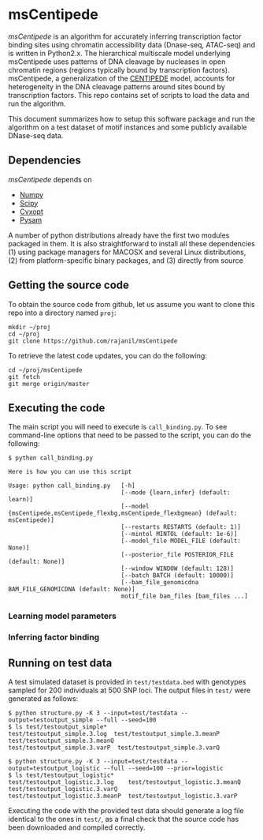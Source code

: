 # msCentipede

*msCentipede* is an algorithm for accurately inferring transcription factor binding sites using chromatin
accessibility data (Dnase-seq, ATAC-seq) and is written in Python2.x. 
The hierarchical multiscale model underlying msCentipede uses patterns of DNA cleavage
by nucleases in open chromatin regions (regions typically bound by transcription factors). msCentipede, 
a generalization of the [CENTIPEDE](http://centipede.uchicago.edu) model, accounts for heterogeneity in the DNA cleavage patterns 
around sites bound by transcription factors.
This repo contains set of scripts to load the data and run the algorithm.

This document summarizes how to setup this software package
and run the algorithm on a test dataset of motif instances
and some publicly available DNase-seq data.

## Dependencies

*msCentipede* depends on 
+ [Numpy](http://www.numpy.org/)
+ [Scipy](http://www.scipy.org/)
+ [Cvxopt](http://www.cvxopt.org/)
+ [Pysam](https://github.com/pysam-developers/pysam)

A number of python distributions already have the first two modules packaged in them. It is also
straightforward to install all these dependencies 
 (1) using package managers for MACOSX and several Linux distributions,
 (2) from platform-specific binary packages, and
 (3) directly from source

## Getting the source code

To obtain the source code from github, let us assume you want to clone this repo into a
directory named `proj`:

    mkdir ~/proj
    cd ~/proj
    git clone https://github.com/rajanil/msCentipede

To retrieve the latest code updates, you can do the following:

    cd ~/proj/msCentipede
    git fetch
    git merge origin/master

## Executing the code

The main script you will need to execute is `call_binding.py`. To see command-line 
options that need to be passed to the script, you can do the following:

    $ python call_binding.py

    Here is how you can use this script

    Usage: python call_binding.py   [-h] 
                                    [--mode {learn,infer} (default: learn)]
                                    [--model {msCentipede,msCentipede_flexbg,msCentipede_flexbgmean} (default: msCentipede)]
                                    [--restarts RESTARTS (default: 1)] 
                                    [--mintol MINTOL (default: 1e-6)]
                                    [--model_file MODEL_FILE (default: None)]
                                    [--posterior_file POSTERIOR_FILE (default: None)]
                                    [--window WINDOW (default: 128)]
                                    [--batch BATCH (default: 10000)]
                                    [--bam_file_genomicdna BAM_FILE_GENOMICDNA (default: None)]
                                    motif_file bam_files [bam_files ...]

### Learning model parameters



### Inferring factor binding



## Running on test data

A test simulated dataset is provided in `test/testdata.bed` with genotypes sampled for
200 individuals at 500 SNP loci. The output files in `test/` were generated as follows:

    $ python structure.py -K 3 --input=test/testdata --output=testoutput_simple --full --seed=100
    $ ls test/testoutput_simple*
    test/testoutput_simple.3.log  test/testoutput_simple.3.meanP  test/testoutput_simple.3.meanQ  
    test/testoutput_simple.3.varP  test/testoutput_simple.3.varQ

    $ python structure.py -K 3 --input=test/testdata --output=testoutput_logistic --full --seed=100 --prior=logistic
    $ ls test/testoutput_logistic*
    test/testoutput_logistic.3.log    test/testoutput_logistic.3.meanQ  test/testoutput_logistic.3.varQ
    test/testoutput_logistic.3.meanP  test/testoutput_logistic.3.varP

Executing the code with the provided test data should generate a log file identical to the ones in `test/`, 
as a final check that the source code has been downloaded and compiled correctly.
